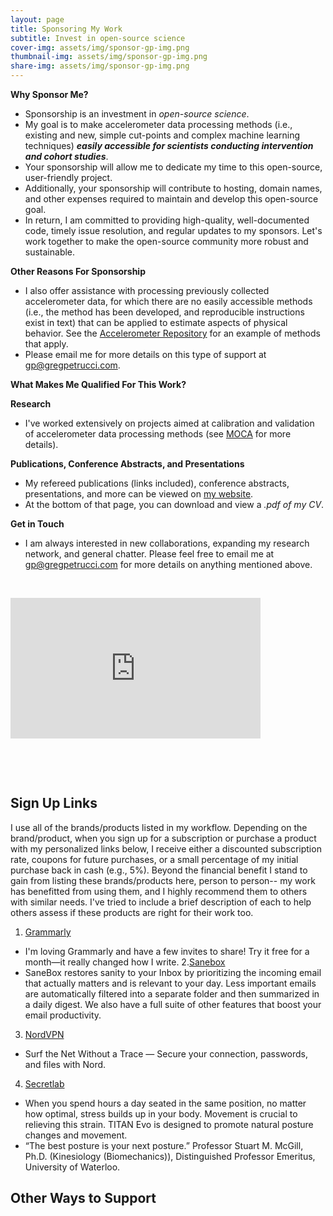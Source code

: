 ```yaml
---
layout: page
title: Sponsoring My Work
subtitle: Invest in open-source science
cover-img: assets/img/sponsor-gp-img.png
thumbnail-img: assets/img/sponsor-gp-img.png
share-img: assets/img/sponsor-gp-img.png
---
```


**Why Sponsor Me?**
 - Sponsorship is an investment in _open-source science_. 
 - My goal is to make accelerometer data processing methods (i.e., existing and new, simple cut-points and complex machine learning techniques) **_easily accessible for scientists conducting intervention and cohort studies_**. 
 - Your sponsorship will allow me to dedicate my time to this open-source, user-friendly project.  
 - Additionally, your sponsorship will contribute to hosting, domain names, and other expenses required to maintain and develop this open-source goal. 
 - In return, I am committed to providing high-quality, well-documented code, timely issue resolution, and regular updates to my sponsors. Let's work together to make the open-source community more robust and sustainable.
 
**Other Reasons For Sponsorship**
 - I also offer assistance with processing previously collected accelerometer data, for which there are no easily accessible methods (i.e., the method has been developed, and reproducible instructions exist in text) that can be applied to estimate aspects of physical behavior. See the [Accelerometer Repository](https://sites.google.com/view/accelerometerrepository/available-models/provided-in-paper?authuser=0) for an example of methods that apply. 
- Please email me for more details on this type of support at gp@gregpetrucci.com.

**What Makes Me Qualified For This Work?**

**Research**
 - I've worked extensively on projects aimed at calibration and validation of accelerometer data processing methods (see [MOCA](https://gregpetrucci.com/moca/) for more details).

**Publications, Conference Abstracts, and Presentations**
- My refereed publications (links included), conference abstracts, presentations, and more can be viewed on [my website](https://gregpetrucci.com/pubs/).
- At the bottom of that page, you can download and view a _.pdf of my CV_.

**Get in Touch**
- I am always interested in new collaborations, expanding my research network, and general chatter. Please feel free to email me at gp@gregpetrucci.com for more details on anything mentioned above.

<p>&nbsp;</p>
<iframe src="https://github.com/sponsors/gregpetruccijr/card" title="Sponsor gregpetruccijr" height="225" width="400" style="border: 0;"></iframe>
<p>&nbsp;</p>
<p>&nbsp;</p>

## Sign Up Links 
I use all of the brands/products listed in my workflow. Depending on the brand/product, when you sign up for a subscription or purchase a product with my personalized links below, I receive either a discounted subscription rate, coupons for future purchases, or a small percentage of my initial purchase back in cash (e.g., 5%). Beyond the financial benefit I stand to gain from listing these brands/products here, person to person-- my work has benefitted from using them, and I highly recommend them to others with similar needs. I've tried to include a brief description of each to help others assess if these products are right for their work too.  

1. [Grammarly](https://www.grammarly.com/referrals/redeem?key=3zico4dz0ur4601x)
  - I'm loving Grammarly and have a few invites to share! Try it free for a month—it really changed how I write.
2.[Sanebox](https://www.sanebox.com/signup/b9ff339bf2/c)
  - SaneBox restores sanity to your Inbox by prioritizing the incoming email that actually matters and is relevant to your day. Less important emails are automatically filtered into a separate folder and then summarized in a daily digest. We also have a full suite of other features that boost your email productivity.   
3. [NordVPN](https://ref.nordvpn.com/DQvvKawvwfv)
  -  Surf the Net Without a Trace — Secure your connection, passwords, and files with Nord.
4. [Secretlab](https://secretlabus.refr.cc/gregpetrucci)
  - When you spend  hours a day seated in the same position, no matter how optimal, stress builds up in your body. Movement is crucial to relieving this strain. TITAN Evo is designed to promote natural posture changes and movement.
  - “The best posture is your next posture.” Professor Stuart M. McGill, Ph.D. (Kinesiology (Biomechanics)), Distinguished Professor Emeritus, University of Waterloo.

## Other Ways to Support  
<script type="text/javascript" src="https://www.redbubble.com/assets/external_portfolio.js"></script>
<script id="rb-xzfcxvzx" type="text/javascript">new RBExternalPortfolio('www.redbubble.com', 'gpetrucci', 2, 2).renderIframe();</script>

